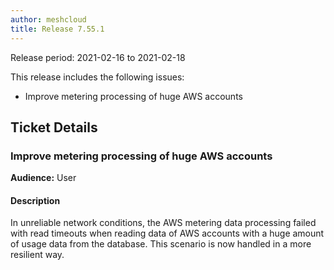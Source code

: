 ```yaml
---
author: meshcloud
title: Release 7.55.1
---
```


Release period: 2021-02-16 to 2021-02-18

This release includes the following issues:
* Improve metering processing of huge AWS accounts
<!--truncate-->

## Ticket Details
### Improve metering processing of huge AWS accounts
**Audience:** User<br>

#### Description
In unreliable network conditions, the AWS metering data processing failed with read timeouts when reading data of AWS
accounts with a huge amount of usage data from the database. This scenario is now handled in a more resilient way.

